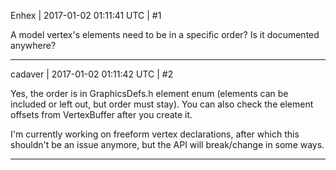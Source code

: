 Enhex | 2017-01-02 01:11:41 UTC | #1

A model vertex's elements need to be in a specific order?
Is it documented anywhere?

-------------------------

cadaver | 2017-01-02 01:11:42 UTC | #2

Yes, the order is in GraphicsDefs.h element enum (elements can be included or left out, but order must stay). You can also check the element offsets from VertexBuffer after you create it.

I'm currently working on freeform vertex declarations, after which this shouldn't be an issue anymore, but the API will break/change in some ways.

-------------------------

